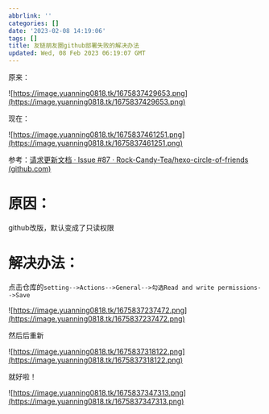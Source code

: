 ```yaml
---
abbrlink: ''
categories: []
date: '2023-02-08 14:19:06'
tags: []
title: 友链朋友圈github部署失败的解决办法
updated: Wed, 08 Feb 2023 06:19:07 GMT
---
```

原来：

![https://image.yuanning0818.tk/1675837429653.png](https://image.yuanning0818.tk/1675837429653.png)

现在：

![https://image.yuanning0818.tk/1675837461251.png](https://image.yuanning0818.tk/1675837461251.png)


参考：[请求更新文档 · Issue #87 · Rock-Candy-Tea/hexo-circle-of-friends (github.com)](https://github.com/Rock-Candy-Tea/hexo-circle-of-friends/issues/87)


# 原因：

github改版，默认变成了只读权限

# 解决办法：

点击仓库的`setting-->Actions-->General-->勾选Read and write permissions-->Save`

![https://image.yuanning0818.tk/1675837237472.png](https://image.yuanning0818.tk/1675837237472.png)

然后后重新

![https://image.yuanning0818.tk/1675837318122.png](https://image.yuanning0818.tk/1675837318122.png)


就好啦！


![https://image.yuanning0818.tk/1675837347313.png](https://image.yuanning0818.tk/1675837347313.png)
